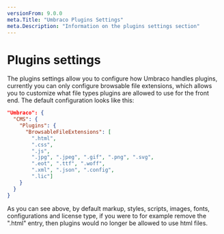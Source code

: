 ```yaml
---
versionFrom: 9.0.0
meta.Title: "Umbraco Plugins Settings"
meta.Description: "Information on the plugins settings section"
---
```


# Plugins settings

The plugins settings allow you to configure how Umbraco handles plugins, currently you can only configure browsable file extensions, which allows you to customize what file types plugins are allowed to use for the front end. The default configuration looks like this: 

```json
"Umbraco": {
  "CMS": {
    "Plugins": {
      "BrowsableFileExtensions": [
        ".html",
        ".css",
        ".js",
        ".jpg", ".jpeg", ".gif", ".png", ".svg",
        ".eot", ".ttf", ".woff",
        ".xml", ".json", ".config",
        ".lic"]
    }
  }
}
```

As you can see above, by default markup, styles, scripts, images, fonts, configurations and license type, if you were to for example remove the ".html" entry, then plugins would no longer be allowed to use html files.

